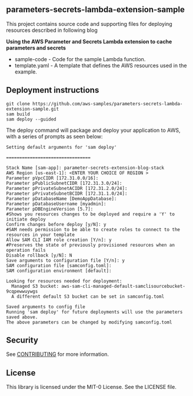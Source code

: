## parameters-secrets-lambda-extension-sample

This project contains source code and supporting files for deploying resources described in following blog 

**Using the AWS Parameter and Secrets Lambda extension to cache parameters and secrets**

- sample-code - Code for the sample Lambda function.
- template.yaml - A template that defines the AWS resources used in the example.

## Deployment instructions

```
git clone https://github.com/aws-samples/parameters-secrets-lambda-extension-sample.git
sam build 
sam deploy --guided
```

The deploy command will package and deploy your application to AWS, with a series of prompts as seen below:

```
Setting default arguments for 'sam deploy'

================================

Stack Name [sam-app]: parameter-secrets-extension-blog-stack
AWS Region [us-east-1]: <ENTER YOUR CHOICE OF REGION >
Parameter pVpcCIDR [172.31.0.0/16]: 
Parameter pPublicSubnetCIDR [172.31.3.0/24]: 
Parameter pPrivateSubnetACIDR [172.31.2.0/24]: 
Parameter pPrivateSubnetBCIDR [172.31.1.0/24]: 
Parameter pDatabaseName [DemoAppDatabase]: 
Parameter pDatabaseUsername [myadmin]: 
Parameter pDBEngineVersion [5.7]: 
#Shows you resources changes to be deployed and require a 'Y' to initiate deploy
Confirm changes before deploy [y/N]: y
#SAM needs permission to be able to create roles to connect to the resources in your template
Allow SAM CLI IAM role creation [Y/n]: y
#Preserves the state of previously provisioned resources when an operation fails
Disable rollback [y/N]: N
Save arguments to configuration file [Y/n]: y
SAM configuration file [samconfig.toml]: 
SAM configuration environment [default]: 

Looking for resources needed for deployment:
  Managed S3 bucket: aws-sam-cli-managed-default-samclisourcebucket-9cqpewwuywgs
  A different default S3 bucket can be set in samconfig.toml

Saved arguments to config file
Running 'sam deploy' for future deployments will use the parameters saved above.
The above parameters can be changed by modifying samconfig.toml
```
## Security

See [CONTRIBUTING](CONTRIBUTING.md#security-issue-notifications) for more information.

## License

This library is licensed under the MIT-0 License. See the LICENSE file.

